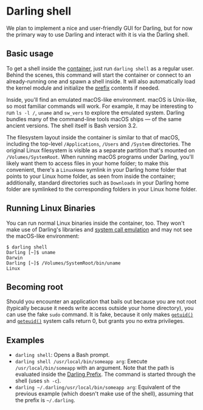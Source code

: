 # Darling shell

We plan to implement a nice and user-friendly GUI for Darling, but for now the
primary way to use Darling and interact with it is via the Darling shell.

## Basic usage

To get a shell inside the [container](internals/basics/containerization.md),
just run `darling shell` as a regular user. Behind the scenes, this command will
start the container or connect to an already-running one and spawn a shell
inside. It will also automatically load the kernel module and initialize the
[prefix](darling-prefix.md) contents if needed.

Inside, you'll find an emulated macOS-like environment. macOS is Unix-like, so
most familiar commands will work. For example, it may be interesting to run `ls
-l /`, `uname` and `sw_vers` to explore the emulated system. Darling bundles
many of the command-line tools macOS ships — of the same ancient versions. The
shell itself is Bash version 3.2.

The filesystem layout inside the container is similar to that of macOS,
including the top-level `/Applications`, `/Users` and `/System` directories. The
original Linux filesystem is visible as a separate partition that's mounted on
`/Volumes/SystemRoot`. When running macOS programs under Darling, you'll likely
want them to access files in your home folder; to make this convenient, there's a
`LinuxHome` symlink in your Darling home folder that points to your Linux home
folder, as seen from inside the container; additionally, standard directories
such as `Downloads` in your Darling home folder are symlinked to the
corresponding folders in your Linux home folder.

## Running Linux Binaries

You can run normal Linux binaries inside the container, too. They won't make use
of Darling's libraries and [system call
emulation](internals/basics/system-call-emulation.md) and may not see the
macOS-like environment:

```
$ darling shell
Darling [~]$ uname
Darwin
Darling [~]$ /Volumes/SystemRoot/bin/uname
Linux
```

## Becoming root

Should you encounter an application that bails out because you are not root
(typically because it needs write access outside your home directory), you can
use the fake `sudo` command. It is fake, because it only makes
[`getuid()`](https://developer.apple.com/library/mac/documentation/Darwin/Reference/ManPages/man2/getuid.2.html)
and
[`geteuid()`](https://developer.apple.com/library/mac/documentation/Darwin/Reference/ManPages/man2/geteuid.2.html)
system calls return 0, but grants you no extra privileges.

## Examples

* `darling shell`: Opens a Bash prompt.
* `darling shell /usr/local/bin/someapp arg`: Execute `/usr/local/bin/someapp` with an argument. Note that the path is evaluated inside the [Darling Prefix](darling-prefix.md). The command is started through the shell (uses `sh -c`).
* `darling ~/.darling/usr/local/bin/someapp arg`: Equivalent of the previous example (which doesn't make use of the shell), assuming that the prefix is `~/.darling`.

